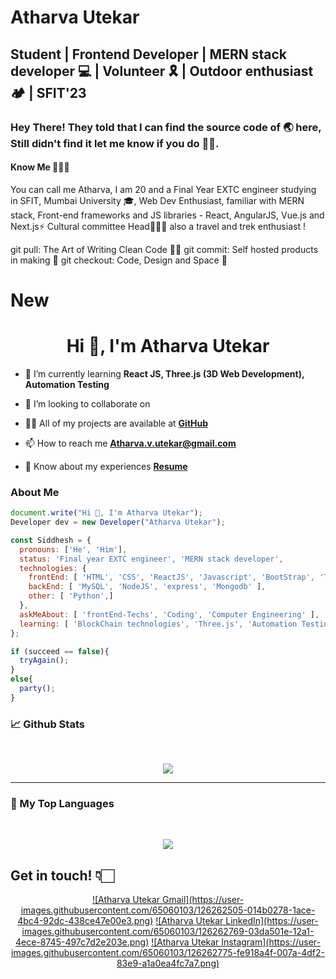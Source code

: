 # Atharva Utekar
## Student | Frontend Developer | MERN stack developer 💻 | Volunteer 🎗️ | Outdoor enthusiast 🏕️ | SFIT'23

### Hey There! They told that I can find the source code of 🌏 here, Still didn't find it let me know if you do 🙏🏻.

#### Know Me 🙋🏻‍♂️
You can call me Atharva, I am 20 and a Final Year EXTC engineer studying in SFIT, Mumbai University 🎓,
Web Dev Enthusiast, familiar with MERN stack, Front-end frameworks and JS libraries - React, AngularJS, Vue.js and Next.js⚡
Cultural committee Head🤹🏻‍♂️ also a travel and trek enthusiast !


git pull: The Art of Writing Clean Code 👌🏻
git commit: Self hosted products in making 🤩
git checkout: Code, Design and Space 🚀









# New



<h1 align="center">Hi 👋, I'm Atharva Utekar</h1>





- 🌱 I’m currently learning **React JS, Three.js (3D Web Development), Automation Testing**

- 👯 I’m looking to collaborate on 

- 👨‍💻 All of my projects are available at **[GitHub](https://github.com/AtharvaUtekar)**

- 📫 How to reach me **Atharva.v.utekar@gmail.com**

- 📄 Know about my experiences **[Resume]()**


<h3 align="left">About Me</h3>

``` javascript
document.write("Hi 👋, I'm Atharva Utekar");
Developer dev = new Developer("Atharva Utekar");

const Siddhesh = {
  pronouns: ['He', 'Him'],
  status: 'Final year EXTC engineer', 'MERN stack developer',
  technologies: {
    frontEnd: [ 'HTML', 'CSS', 'ReactJS', 'Javascript', 'BootStrap', 'Tailwind CSS', 'Material UI' ],
    backEnd: [ 'MySQL', 'NodeJS', 'express', 'Mongodb' ],
    other: [ 'Python',]
  },
  askMeAbout: [ 'frontEnd-Techs', 'Coding', 'Computer Engineering' ],
  learning: [ 'BlockChain technologies', 'Three.js', 'Automation Testing' ]    
};

if (succeed == false){
  tryAgain();
}
else{
  party();
}
```

### 📈 Github Stats
<br>

<p align="center">  
  <a href="https://github.com/AtharvaUtekar/github-readme-stats"> 
<img  src="https://github-readme-stats.vercel.app/api?username=AtharvaUtekar&show_icons=true&theme=dracula"/> </a>
</p>


---

### 🔡 My Top Languages
<br>
<p align="center" >  
  <a href="https://github.com/AtharvaUtekar/github-readme-stats"> 
<img src="https://github-readme-stats.vercel.app/api/top-langs/?username=AtharvaUtekar&show_icons=true&theme=dracula"/>
  </a>
  </p>

## Get in touch! 👇🏻



<p align="center">
<a href="mailto:atharva.v.utekar@gmail.com">![Atharva Utekar Gmail](https://user-images.githubusercontent.com/65060103/126262505-014b0278-1ace-4bc4-92dc-438ce47e00e3.png)</a> 
<a href="https://www.linkedin.com/in/atharva-utekar-8b245b1b0/">![Atharva Utekar LinkedIn](https://user-images.githubusercontent.com/65060103/126262769-03da501e-12a1-4ece-8745-497c7d2e203e.png)</a> 
<a href="https://www.instagram.com/_aaatharva">![Atharva Utekar Instagram](https://user-images.githubusercontent.com/65060103/126262775-fe918a4f-007a-4df2-83e9-a1a0ea4fc7a7.png)</a>  
</p>

